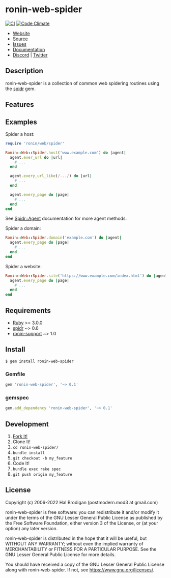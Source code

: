 # ronin-web-spider

[![CI](https://github.com/ronin-rb/ronin-web-spider/actions/workflows/ruby.yml/badge.svg)](https://github.com/ronin-rb/ronin-web-spider/actions/workflows/ruby.yml)
[![Code Climate](https://codeclimate.com/github/ronin-rb/ronin-web-spider.svg)](https://codeclimate.com/github/ronin-rb/ronin-web-spider)

* [Website](https://ronin-rb.dev/)
* [Source](https://github.com/ronin-rb/ronin-web-spider)
* [Issues](https://github.com/ronin-rb/ronin-web-spider/issues)
* [Documentation](https://ronin-rb.dev/docs/ronin-web-spider/frames)
* [Discord](https://discord.gg/6WAb3PsVX9) |
  [Twitter](https://twitter.com/ronin_rb)

## Description

ronin-web-spider is a collection of common web spidering routines using the
[spidr] gem.

## Features

## Examples

Spider a host:

```ruby
require 'ronin/web/spider'

Ronin::Web::Spider.host('www.example.com') do |agent|
  agent.ever_url do |url|
    # ...
  end

  agent.every_url_like(/.../) do |url|
    # ...
  end

  agent.every_page do |page|
    # ...
  end
end
```

See [Spidr::Agent] documentation for more agent methods.

[Spidr::Agent]: https://rubydoc.info/gems/spidr/Spidr/Agent

Spider a domain:

```ruby
Ronin::Web::Spider.domain('example.com') do |agent|
  agent.every_page do |page|
    # ...
  end
end
```

Spider a website:

```ruby
Ronin::Web::Spider.site('https://www.example.com/index.html') do |agent|
  agent.every_page do |page|
    # ...
  end
end
```

## Requirements

* [Ruby] >= 3.0.0
* [spidr] ~> 0.6
* [ronin-support] ~> 1.0

## Install

```shell
$ gem install ronin-web-spider
```

### Gemfile

```ruby
gem 'ronin-web-spider', '~> 0.1'
```

### gemspec

```ruby
gem.add_dependency 'ronin-web-spider', '~> 0.1'
```

## Development

1. [Fork It!](https://github.com/ronin-rb/ronin-web-spider/fork)
2. Clone It!
3. `cd ronin-web-spider/`
4. `bundle install`
5. `git checkout -b my_feature`
6. Code It!
7. `bundle exec rake spec`
8. `git push origin my_feature`

## License

Copyright (c) 2006-2022 Hal Brodigan (postmodern.mod3 at gmail.com)

ronin-web-spider is free software: you can redistribute it and/or modify
it under the terms of the GNU Lesser General Public License as published
by the Free Software Foundation, either version 3 of the License, or
(at your option) any later version.

ronin-web-spider is distributed in the hope that it will be useful,
but WITHOUT ANY WARRANTY; without even the implied warranty of
MERCHANTABILITY or FITNESS FOR A PARTICULAR PURPOSE.  See the
GNU Lesser General Public License for more details.

You should have received a copy of the GNU Lesser General Public License
along with ronin-web-spider.  If not, see <https://www.gnu.org/licenses/>.

[Ruby]: https://www.ruby-lang.org
[spidr]: https://github.com/postmodern/spidr#readme
[ronin-support]: https://github.com/ronin-rb/ronin-support#readme
